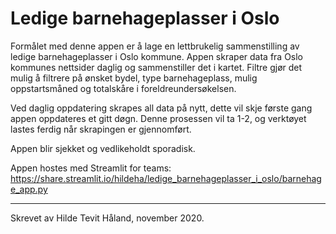 # Ledige barnehageplasser i Oslo


Formålet med denne appen er å lage en lettbrukelig sammenstilling av ledige barnehageplasser i Oslo kommune. Appen skraper data fra Oslo kommunes nettsider daglig og sammenstiller det i kartet. Filtre gjør det mulig å filtrere på ønsket bydel, type barnehageplass, mulig oppstartsmåned og totalskåre i foreldreundersøkelsen.

Ved daglig oppdatering skrapes all data på nytt, dette vil skje første gang appen oppdateres et gitt døgn. Denne prosessen vil ta 1-2, og verktøyet lastes ferdig når skrapingen er gjennomført.

Appen blir sjekket og vedlikeholdt sporadisk. 


Appen hostes med Streamlit for teams: https://share.streamlit.io/hildeha/ledige_barnehageplasser_i_oslo/barnehage_app.py

---

Skrevet av Hilde Tevit Håland, november 2020.

